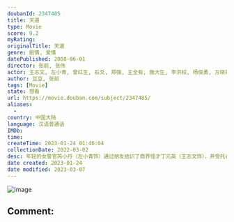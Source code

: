 ```yaml
---
doubanId: 2347485
title: 天道
type: Movie
score: 9.2
myRating: 
originalTitle: 天道
genre: 剧情, 爱情
datePublished: 2008-06-01
director: 张前, 张伟
actor: 王志文, 左小青, 曾红生, 石爻, 郑强, 王全有, 施大生, 李洪权, 杨俊勇, 方晓莉, 赵会南, 张伟, 张红宇, 潘小龙, 蕴衡, 赵淑珍, 姚金飞, 左金珠, 江水, 马源, 陈志龙, 邹笨笨, 苏萌, 薛勇, 徐仕龙, 陈韬, 邱云鹤
author: 豆豆, 张前
tags: [Movie]
state: 想看
url: https://movie.douban.com/subject/2347485/
aliases:
  - 
country: 中国大陆
language: 汉语普通话
IMDb: 
time: 
createTime: 2023-01-24 01:46:04
collectionDate: 2022-03-02
desc: 年轻的女警官芮小丹（左小青饰）通过朋友结识了商界怪才丁元英（王志文饰），并受托在古城照料丁元英的生活。丁元英异于常人的性格和让人瞠目结舌的才华深深吸引着芮小丹。借由对音乐的共同热爱和制备音箱的契...
date created: 2023-01-24
date modified: 2023-03-07
---
```


![image](p2374798402.jpg)

Comment:
---

